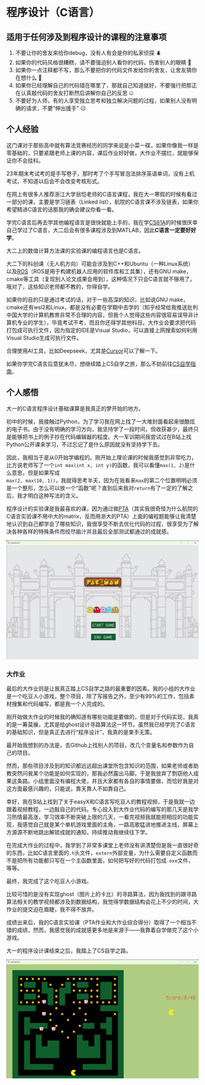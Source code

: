 # 程序设计（C语言）
## 适用于任何涉及到程序设计的课程的注意事项
1. 不要让你的舍友来给你debug，没有人有会是你的私家侦探 🪲
2. 如果你的代码风格很糟糕，请不要强迫别人看你的代码，伤害别人的眼睛 👀
3. 如果你一点注释都不写，那么不要把你的代码文件发给你的舍友，让舍友猜你在想什么 🤔
4. 如果你已经理解自己的代码错在哪里了，那就自己知道就好，不要强行把那正在认真敲代码的舍友打断然后讲解你自己的反思 🤐
5. 不要好为人师，有的人享受独立思考和独立解决问题的过程，如果别人没有明确的请求，不要“伸出援手” 😑

## 个人经验
这门课对于那些高中就有算法竞赛经历的同学来说是小菜一碟，如果你像我一样是零基础的，只要紧跟老师上课的内容，课后作业好好做，大作业不摆烂，就能够保证你不会挂科。

23年期末考试考的是手写卷子，那时考了个手写冒泡法排序英语单词，没有上机考试，不知道以后会不会改变考核形式。

在网上有很多人推荐浙江大学翁恺老师的C语言课程，我在大一寒假的时候有看过一部分的课，主要是学习链表（Linked list），航院的C语言课不涉及链表，如果你希望精进C语言的话那我的确会建议你看一看。

学完C语言后再去学其他编程语言是很快就能上手的，我在学[CS61A](https://cs61a.org/)的时候很庆幸自己学过了C语言，大二后会有很多课程涉及到MATLAB，因此**C语言一定要好好学**。

大二上的数值计算方法课的实验课的编程语言也是C语言。

大二下的科创课（无人机方向）可能会涉及到C++和Ubuntu（一种Linux系统）以及[ROS](http://dev.ros2.fishros.com/)（ROS是用于构建机器人应用的软件库和工具集），还有GNU make，cmake等工具（复现别人论文成果会用到），这种情况下只会C语言就不够用了。哦对了，这些知识老师都不教的，你得自学。

如果你的目的只是通过考试的话，对于一些高深的知识，比如说GNU make，cmake还有wsl2和Linux，都是没有必要在学期中去学的（知乎经常给我推送批判中国大学的计算机教育非常不合理的内容，但我个人觉得这些内容很容易误导非计算机专业的学生），毕竟考试不考，而且你还得学其他科目。大作业会要求把代码打包成可执行文件，因为指定的IDE是Visual Studio，可以直接上网搜索如何利用Visual Studio生成可执行文件。

合理使用AI工具，比如Deepseek，尤其是[Cursor](https://cursor.com/cn)可以了解一下。

如果你学完C语言后意犹未尽，想继续踏上CS自学之旅，那么不妨前往[CS自学指南](https://csdiy.wiki/)。

## 个人感悟
大一的C语言程序设计基础课算是我真正的梦开始的地方。

初中的时候，我接触过Python，为了学习我在网上找了一大堆封面看起来很酷炫的电子书。由于没有明确的学习方向，我坚持学了一段时间，但收获甚少，最终只是能够把书上的例子抄在代码编辑器的程度。大一军训期间我尝试过在B站上找Python公开课来学习，不过忘记了是什么原因就没有坚持学下去。

因此，我相当于是从0开始学编程的。刚开始上理论课的时候我感觉到非常吃力，比方说老师写了一个`int max(int x, int y)`的函数，我可以看懂`max(1, 2)`是什么意思，但是如果写成<br>`max(2, max(10, 1))`，我就得思考半天，因为在我看来`max`的第二个位置明明必须是一个整形，怎么可以放一个“函数”呢？直到后来我对`return`有了一定的了解之后，我才明白这种写法的含义。

程序设计的实验课是我最喜欢的课，因为通过做[PTA](https://pintia.cn/home)（其实我很奇怪为什么航院的C语言实验课不用中大的matrix，反而用浙大的PTA）上面的编程题能够让我清楚地认识到自己都学会了哪些知识，我很享受不断去优化代码的过程，很享受为了解决各种各样的特殊条件而绞尽脑汁并且最后全部测试都通过的成就感。

![](images/MyPacmanMenu.png)

### 大作业
最后的大作业则是让我真正踏上CS自学之路的最重要的因素。我的小组的大作业是一个吃豆人小游戏，整个项目，除了写报告之外，至少有99%的工作，包括素材搜集和代码编写，都是我一个人完成的。

刚开始做大作业的时候我的确知道有哪些功能是要做的，但是对于代码实现，我真的是一筹莫展，尤其是给ghost设计寻路算法这一环节。虽然我已经学完了C语言的基础知识，但是真正去进行“程序设计”，我真的是束手无策。

最开始我想到的办法是，去Github上找别人的项目，改几个变量名和参数作为自己的项目。

然而，那些项目涉及到的知识都远远超出课堂所包含知识的范围，如果老师或者助教突然问我某个功能是如何实现的，那我必然露出马脚。于是我放弃了剽窃他人成果这条路。小组里面没有编程大佬，并且大家都有各自的事情要做，而恰好我是对这方面最感兴趣的，只能说，靠天靠人不如靠自己。

幸好，我在B站上找到了关于easyX和C语言写吃豆人的教程视频，于是我就一边跟着视频教程，一边敲自己的代码。专心投入到大作业代码的编写的那几天是我学习热情最高涨，学习效率不断突破上限的几天，一看完视频我就能把相应的功能实现，我感觉自己就是某个单机游戏里面的主角，一路高歌猛进地推进主线，屏幕上方源源不断地跳出解锁成就的通知，持续推动我继续往下学。

在完成大作业的过程中，我学到了非常多课堂上老师没有讲清楚但是我一直很好奇的东西，比如C语言里面的`.h`头文件，`extern`外部变量，为什么需要自定义函数而不是把所有功能都只写在一个主函数里面，如何把写好的代码打包成`.exe`文件，等等。

最终，我完成了这个吃豆人小游戏。

比较可惜的是没有实现ghost（图片上的卡比）的寻路算法，因为我找到的跟寻路算法相关的教学视频都涉及到数据结构，我觉得学数据结构会花上不少的时间，大作业的提交迫在眉睫，我不得不放弃。

成绩出来后，我的C语言实验课（PTA作业和大作业综合得分）取得了一个相当不错的成绩，然而，我感觉我的成就感更多地是来源于——我靠着自学做完了这个小游戏。

大一的程序设计课结束之后，我踏上了CS自学之路。

![](images/MyPacmanGameplay.png)